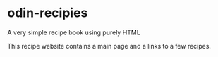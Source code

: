 # odin-recipies
A very simple recipe book using purely HTML 

This recipe website contains a main page and a links to a 
few recipes. 